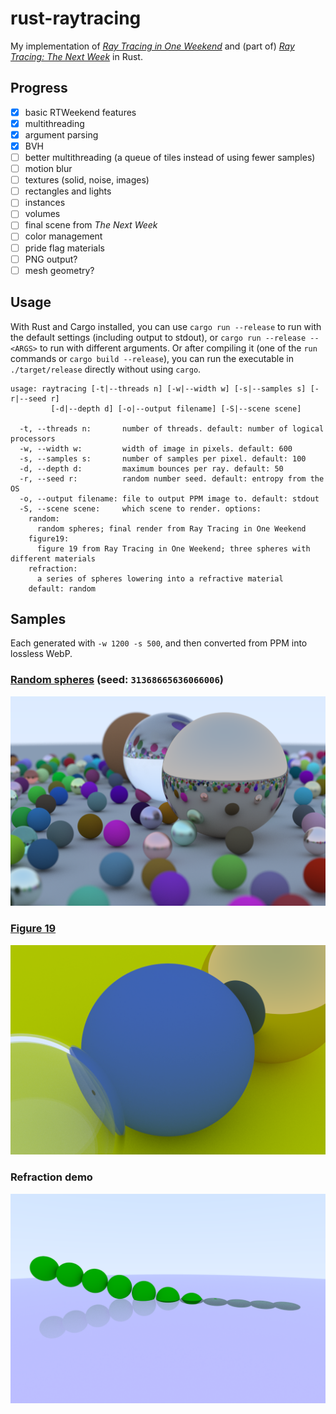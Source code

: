 rust-raytracing
===============

My implementation of [_Ray Tracing in One Weekend_](https://raytracing.github.io/books/RayTracingInOneWeekend.html) and (part of) [_Ray Tracing: The Next Week_](https://raytracing.github.io/books/RayTracingTheNextWeek.html) in Rust.

## Progress

- [x] basic RTWeekend features
- [x] multithreading
- [x] argument parsing
- [x] BVH
- [ ] better multithreading (a queue of tiles instead of using fewer samples)
- [ ] motion blur
- [ ] textures (solid, noise, images)
- [ ] rectangles and lights
- [ ] instances
- [ ] volumes
- [ ] final scene from _The Next Week_
- [ ] color management
- [ ] pride flag materials
- [ ] PNG output?
- [ ] mesh geometry?

## Usage

With Rust and Cargo installed, you can use `cargo run --release` to run with the default settings (including output to stdout), or `cargo run --release -- <ARGS>` to run with different arguments. Or after compiling it (one of the `run` commands or `cargo build --release`), you can run the executable in `./target/release` directly without using `cargo`.

```
usage: raytracing [-t|--threads n] [-w|--width w] [-s|--samples s] [-r|--seed r] 
         [-d|--depth d] [-o|--output filename] [-S|--scene scene]

  -t, --threads n:       number of threads. default: number of logical processors
  -w, --width w:         width of image in pixels. default: 600
  -s, --samples s:       number of samples per pixel. default: 100
  -d, --depth d:         maximum bounces per ray. default: 50
  -r, --seed r:          random number seed. default: entropy from the OS
  -o, --output filename: file to output PPM image to. default: stdout
  -S, --scene scene:     which scene to render. options:
    random:
      random spheres; final render from Ray Tracing in One Weekend
    figure19:
      figure 19 from Ray Tracing in One Weekend; three spheres with different materials
    refraction:
      a series of spheres lowering into a refractive material
    default: random
```

## Samples

Each generated with `-w 1200 -s 500`, and then converted from PPM into lossless WebP.

### [Random spheres](https://raytracing.github.io/books/RayTracingInOneWeekend.html#wherenext?/afinalrender) (seed: `31368665636066006`)

![](samples/random.webp)

### [Figure 19](https://raytracing.github.io/books/RayTracingInOneWeekend.html#positionablecamera/positioningandorientingthecamera)

![](samples/figure19.webp)

### Refraction demo

![](samples/refraction.webp)
